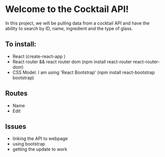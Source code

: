 # Welcome to the Cocktail API!

In this project, we will be pulling data from a cocktail API and have
the ability to search by ID, name, ingredient and the type of glass.

## To install:

- React (create-react-app <app name>) 
- React router && react router dom (npm install react-router react-router-dom)
- CSS Model. I am using 'React Bootstrap' (npm install react-bootstrap bootstrap) 

## Routes

- Name
- Edit

## Issues

- linking the API to webpage
- using bootstrap
- getting the update to work
